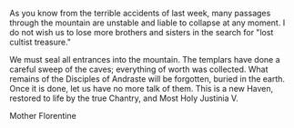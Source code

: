 As you know from the terrible accidents of last week, many passages through the mountain are unstable and liable to collapse at any moment. I do not wish us to lose more brothers and sisters in the search for "lost cultist treasure."

We must seal all entrances into the mountain. The templars have done a careful sweep of the caves; everything of worth was collected. What remains of the Disciples of Andraste will be forgotten, buried in the earth. Once it is done, let us have no more talk of them. This is a new Haven, restored to life by the true Chantry, and Most Holy Justinia V.

Mother Florentine
